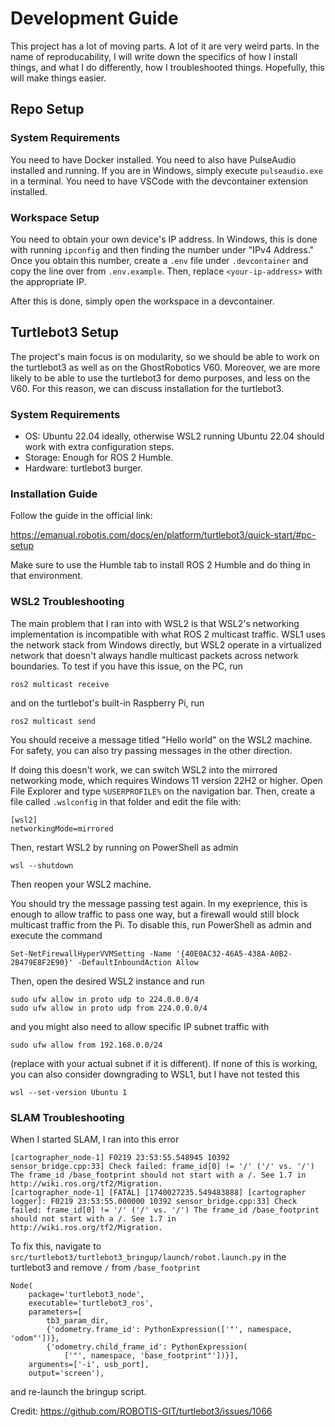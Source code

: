 # Development Guide

This project has a lot of moving parts. A lot of it are very weird parts. In the name of reproducability, I will write down the specifics of how I install things, and what I do differently, how I troubleshooted things. Hopefully, this will make things easier.

## Repo Setup

### System Requirements

You need to have Docker installed. You need to also have PulseAudio installed and running. If you are in Windows, simply execute `pulseaudio.exe` in a terminal. You need to have VSCode with the devcontainer extension installed.

### Workspace Setup

You need to obtain your own device's IP address. In Windows, this is done with running `ipconfig` and then finding the number under "IPv4 Address." Once you obtain this number, create a `.env` file under `.devcontainer` and copy the line over from `.env.example`. Then, replace `<your-ip-address>` with the appropriate IP.

After this is done, simply open the workspace in a devcontainer.

## Turtlebot3 Setup

The project's main focus is on modularity, so we should be able to work on the turtlebot3 as well as on the GhostRobotics V60. Moreover, we are more likely to be able to use the turtlebot3 for demo purposes, and less on the V60. For this reason, we can discuss installation for the turtlebot3.

### System Requirements

- OS: Ubuntu 22.04 ideally, otherwise WSL2 running Ubuntu 22.04 should work with extra configuration steps.
- Storage: Enough for ROS 2 Humble.
- Hardware: turtlebot3 burger.

### Installation Guide

Follow the guide in the official link:

https://emanual.robotis.com/docs/en/platform/turtlebot3/quick-start/#pc-setup

Make sure to use the Humble tab to install ROS 2 Humble and do thing in that environment.

### WSL2 Troubleshooting

The main problem that I ran into with WSL2 is that WSL2's networking implementation is incompatible with what ROS 2 multicast traffic. WSL1 uses the network stack from Windows directly, but WSL2 operate in a virtualized network that doesn't always handle multicast packets across network boundaries. To test if you have this issue, on the PC, run

```
ros2 multicast receive
```

and on the turtlebot's built-in Raspberry Pi, run

```
ros2 multicast send
```

You should receive a message titled "Hello world" on the WSL2 machine. For safety, you can also try passing messages in the other direction.

If doing this doesn't work, we can switch WSL2 into the mirrored networking mode, which requires Windows 11 version 22H2 or higher. Open File Explorer and type `%USERPROFILE%` on the navigation bar. Then, create a file called `.wslconfig` in that folder and edit the file with:

```
[wsl2]
networkingMode=mirrored
```

Then, restart WSL2 by running on PowerShell as admin

```
wsl --shutdown
```

Then reopen your WSL2 machine.

You should try the message passing test again. In my exeprience, this is enough to allow traffic to pass one way, but a firewall would still block multicast traffic from the Pi. To disable this, run PowerShell as admin and execute the command

```
Set-NetFirewallHyperVVMSetting -Name '{40E0AC32-46A5-438A-A0B2-2B479E8F2E90}' -DefaultInboundAction Allow
```

Then, open the desired WSL2 instance and run

```
sudo ufw allow in proto udp to 224.0.0.0/4
sudo ufw allow in proto udp from 224.0.0.0/4
```

and you might also need to allow specific IP subnet traffic with

```
sudo ufw allow from 192.168.0.0/24
```

(replace with your actual subnet if it is different). If none of this is working, you can also consider downgrading to WSL1, but I have not tested this

```
wsl --set-version Ubuntu 1
```

### SLAM Troubleshooting

When I started SLAM, I ran into this error

```
[cartographer_node-1] F0219 23:53:55.548945 10392 sensor_bridge.cpp:33] Check failed: frame_id[0] != '/' ('/' vs. '/') The frame_id /base_footprint should not start with a /. See 1.7 in http://wiki.ros.org/tf2/Migration.
[cartographer_node-1] [FATAL] [1740027235.549483888] [cartographer logger]: F0219 23:53:55.000000 10392 sensor_bridge.cpp:33] Check failed: frame_id[0] != '/' ('/' vs. '/') The frame_id /base_footprint should not start with a /. See 1.7 in http://wiki.ros.org/tf2/Migration.
```

To fix this, navigate to `src/turtlebot3/turtlebot3_bringup/launch/robot.launch.py` in the turtlebot3 and remove `/` from `/base_footprint`

```
Node(
    package='turtlebot3_node',
    executable='turtlebot3_ros',
    parameters=[
        tb3_param_dir,
        {'odometry.frame_id': PythonExpression(['"', namespace, 'odom"'])},
        {'odometry.child_frame_id': PythonExpression(
            ['"', namespace, 'base_footprint"'])}],
    arguments=['-i', usb_port],
    output='screen'),
```

and re-launch the bringup script.

Credit: https://github.com/ROBOTIS-GIT/turtlebot3/issues/1066